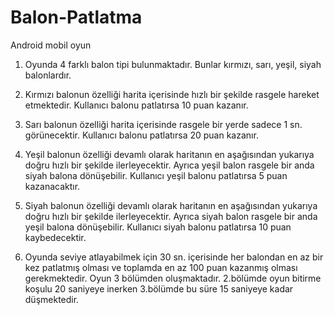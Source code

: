 # Balon-Patlatma
Android mobil oyun

1) Oyunda 4 farklı balon tipi bulunmaktadır. Bunlar kırmızı, sarı, yeşil, siyah balonlardır.

2) Kırmızı balonun özelliği harita içerisinde hızlı bir şekilde rasgele hareket etmektedir. Kullanıcı balonu patlatırsa 10 puan kazanır.

3) Sarı balonun özelliği harita içerisinde rasgele bir yerde sadece 1 sn. görünecektir.  Kullanıcı balonu patlatırsa 20 puan kazanır.

4)  Yeşil balonun özelliği devamlı olarak haritanın en aşağısından yukarıya doğru hızlı bir şekilde ilerleyecektir.  Ayrıca yeşil balon rasgele bir anda siyah balona dönüşebilir. Kullanıcı yeşil balonu patlatırsa 5 puan kazanacaktır.

5) Siyah balonun özelliği devamlı olarak haritanın en aşağısından yukarıya doğru hızlı bir şekilde ilerleyecektir.  Ayrıca siyah balon rasgele bir anda yeşil balona dönüşebilir. Kullanıcı siyah balonu patlatırsa 10 puan kaybedecektir.

6) Oyunda seviye atlayabilmek için 30 sn. içerisinde her balondan en az bir kez patlatmış olması ve toplamda en az 100 puan kazanmış olması gerekmektedir. Oyun 3 bölümden oluşmaktadır. 2.bölümde oyun bitirme koşulu 20 saniyeye inerken 3.bölümde bu süre 15 saniyeye kadar düşmektedir.
